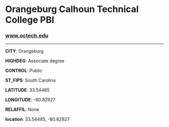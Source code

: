 # Orangeburg Calhoun Technical College PBI
### www.octech.edu
---
**CITY**: Orangeburg

**HIGHDEG**: Associate degree

**CONTROL**: Public

**ST_FIPS**: South Carolina

**LATITUDE**: 33.54485

**LONGITUDE**: -80.82927

**RELAFFIL**: None

**location**: 33.54485, -80.82927